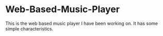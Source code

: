 # Web-Based-Music-Player
This is the web based music player I have been working on. It has some simple characteristics.
